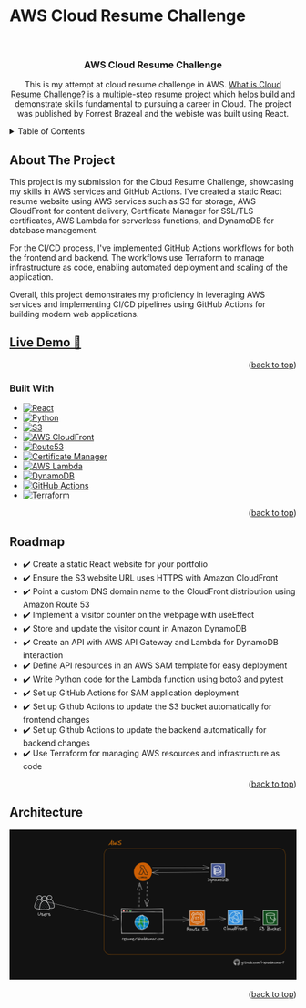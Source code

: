 # AWS Cloud Resume Challenge
<a name="readme-top"></a>
<!-- PROJECT LOGO -->
<br />
<div align="center">

<h3 align="center">AWS Cloud Resume Challenge</h3>

  <p align="center">
    This is my attempt at cloud resume challenge in AWS.
    <a href= "https://cloudresumechallenge.dev/">What is Cloud Resume Challenge? </a> is a multiple-step resume project which helps build and demonstrate skills fundamental to pursuing a career in Cloud. The project was published by Forrest Brazeal and the webiste was built using React.
  </p>
</div>


<!-- TABLE OF CONTENTS -->
<details>
  <summary>Table of Contents</summary>
  <ol>
    <li>
      <a href="#about-the-project">About The Project</a>
      <ul>
        <li><a href="#built-with">Built With</a></li>
      </ul>
    </li>
    <li><a href="#roadmap">Roadmap</a></li>
    <li><a href="#architecture">Architecture Diagram</a></li>
  </ol>
</details>


<!-- ABOUT THE PROJECT -->
## About The Project


This project is my submission for the Cloud Resume Challenge, showcasing my skills in AWS services and GitHub Actions. I've created a static React resume website using AWS services such as S3 for storage, AWS CloudFront for content delivery, Certificate Manager for SSL/TLS certificates, AWS Lambda for serverless functions, and DynamoDB for database management.

For the CI/CD process, I've implemented GitHub Actions workflows for both the frontend and backend. The workflows use Terraform to manage infrastructure as code, enabling automated deployment and scaling of the application.

Overall, this project demonstrates my proficiency in leveraging AWS services and implementing CI/CD pipelines using GitHub Actions for building modern web applications.

## [Live Demo 🔗](https://d1o7hy938n9c4o.cloudfront.net/)

<p align="right">(<a href="#readme-top">back to top</a>)</p>



### Built With

* [![React][React]][React-url]
* [![Python][Python.py]][Python-url]
* [![S3][S3]][S3-url]
* [![AWS CloudFront][AWS CloudFront]][AWS CloudFront-url]
* [![Route53][Route53]][Route53-url]
* [![Certificate Manager][Certificate Manager]][Certificate Manager-url]
* [![AWS Lambda][AWS Lambda]][AWS Lambda-url]
* [![DynamoDB][DynamoDB]][DynamoDB-url]
* [![GitHub Actions][GitHub Actions]][GitHub Actions-url]
* [![Terraform][Terraform]][Terraform-url]

<p align="right">(<a href="#readme-top">back to top</a>)</p>

<!-- ROADMAP -->
## Roadmap

- ✔️ Create a static React website for your portfolio
- ✔️ Ensure the S3 website URL uses HTTPS with Amazon CloudFront
- ✔️ Point a custom DNS domain name to the CloudFront distribution using Amazon Route 53
- ✔️ Implement a visitor counter on the webpage with useEffect
- ✔️ Store and update the visitor count in Amazon DynamoDB
- ✔️ Create an API with AWS API Gateway and Lambda for DynamoDB interaction
- ✔️ Define API resources in an AWS SAM template for easy deployment
- ✔️ Write Python code for the Lambda function using boto3 and pytest
- ✔️ Set up GitHub Actions for SAM application deployment
- ✔️ Set up Github Actions to update the S3 bucket automatically for frontend changes
- ✔️ Set up Github Actions to update the backend automatically for backend changes
- ✔️ Use Terraform for managing AWS resources and infrastructure as code


<p align="right">(<a href="#readme-top">back to top</a>)</p>


<!-- DIAGRAM -->
## Architecture
![Architecture Diagram](/img/AWS-Architecture-Cloud-resume-challenge.png)

<p align="right">(<a href="#readme-top">back to top</a>)</p>


[React]: https://img.shields.io/badge/react-%2320232a.svg?style=for-the-badge&logo=react&logoColor=%2361DAFB
[React-url]: https://reactjs.org/
[Python.py]: https://img.shields.io/badge/python-3670A0?style=for-the-badge&logo=python&logoColor=ffdd54
[Python-url]: https://www.python.org/
[S3]: https://img.shields.io/badge/S3-569A31?style=for-the-badge&logo=amazon-s3&logoColor=white
[S3-url]: https://aws.amazon.com/s3/
[AWS CloudFront]: https://img.shields.io/badge/AWS%20CloudFront-FF9900?style=for-the-badge&logo=amazon-cloudfront&logoColor=white
[AWS CloudFront-url]: https://aws.amazon.com/cloudfront/
[Route53]: https://img.shields.io/badge/Amazon%20Route%2053-8C4FFF?logo=amazonroute53&logoColor=fff&style=for-the-badge
[Route53-url]: https://aws.amazon.com/route53/
[Certificate Manager]: https://img.shields.io/badge/Certificate%20Manager-232F3E?style=for-the-badge&logo=amazon-aws&logoColor=white
[Certificate Manager-url]: https://aws.amazon.com/certificate-manager/
[AWS Lambda]: https://img.shields.io/badge/AWS%20Lambda-F90?logo=awslambda&logoColor=fff&style=for-the-badge
[AWS Lambda-url]: https://aws.amazon.com/lambda/
[DynamoDB]: https://img.shields.io/badge/DynamoDB-4053D6?style=for-the-badge&logo=amazon-dynamodb&logoColor=white
[DynamoDB-url]: https://aws.amazon.com/dynamodb/
[GitHub Actions]: https://img.shields.io/badge/GitHub%20Actions-2088FF?style=for-the-badge&logo=github-actions&logoColor=white
[GitHub Actions-url]: https://github.com/features/actions
[Terraform]: https://img.shields.io/badge/Terraform-623CE4?style=for-the-badge&logo=terraform&logoColor=white
[Terraform-url]: https://www.terraform.io/